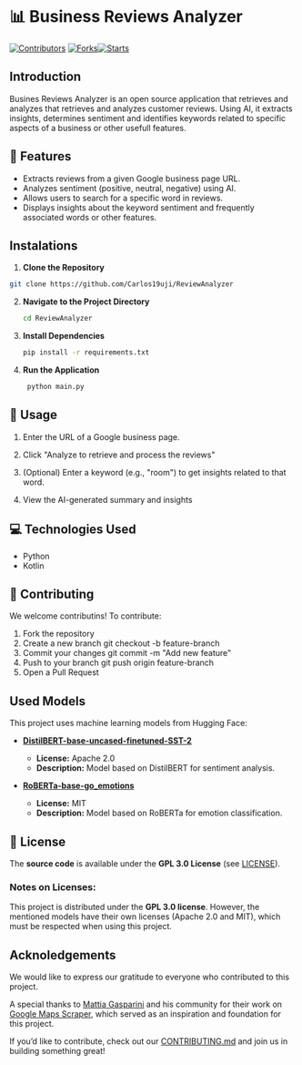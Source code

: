 
# 📊 Business Reviews Analyzer
[![Contributors][contributors-shield]][contributors-url] [![Forks][forks-shield]][forks-url][![Starts][stars-shield]][stars-url]

## Introduction

Busines Reviews Analyzer is an open source application that retrieves and analyzes that retrieves and analyzes customer reviews. Using AI, it extracts insights, determines sentiment and identifies keywords related to specific aspects of a business or other usefull features.

## 🚀 Features

- Extracts reviews from a given Google business page URL.
- Analyzes sentiment (positive, neutral, negative) using AI.
- Allows users to search for a specific word in reviews.
- Displays insights about the keyword sentiment and frequently associated words or other features.
  
## Instalations

1. **Clone the Repository**
   
  ```sh
  git clone https://github.com/Carlos19uji/ReviewAnalyzer
  ```

2. **Navigate to the Project Directory**

    ```sh 
    cd ReviewAnalyzer
    ```
3. **Install Dependencies**

    ```sh
    pip install -r requirements.txt
    ```
    
4. **Run the Application**

   ```sh
    python main.py
    ```
   
## 📖 Usage

1. Enter the URL of a Google business page.
   
2. Click "Analyze to retrieve and process the reviews"

3. (Optional) Enter a keyword  (e.g., "room") to get insights related to that word.

4. View the AI-generated summary and insights

## 💻 Technologies Used

- Python
- Kotlin
  
## 🤝 Contributing

We welcome contributins! To contribute:

1. Fork the repository
2. Create a new branch
   git checkout -b feature-branch
3. Commit your changes
   git commit -m "Add new feature"
4. Push to your branch
   git push origin feature-branch
5. Open a Pull Request

## Used Models

This project uses machine learning models from Hugging Face:

- **[DistilBERT-base-uncased-finetuned-SST-2](https://huggingface.co/distilbert-base-uncased-finetuned-sst-2-english)**  
  - **License:** Apache 2.0  
  - **Description:** Model based on DistilBERT for sentiment analysis.  

- **[RoBERTa-base-go_emotions](https://huggingface.co/SamLowe/roberta-base-go_emotions)**  
  - **License:** MIT  
  - **Description:** Model based on RoBERTa for emotion classification.

## 📜 License

The **source code** is available under the **GPL 3.0 License** (see [LICENSE](LICENSE.md)).

### Notes on Licenses:
This project is distributed under the **GPL 3.0 license**. However, the mentioned models have their own licenses (Apache 2.0 and MIT), which must be respected when using this project.

## Acknoledgements
We would like to express our gratitude to everyone who contributed to this project.

A special thanks to [Mattia Gasparini](https://github.com/gaspa93) and his community for their work on [Google Maps Scraper](https://github.com/gaspa93/googlemaps-scraper), which served as an inspiration and foundation for this project. 

If you’d like to contribute, check out our [CONTRIBUTING.md](CONTRIBUTING.md) and join us in building something great!




[contributors-shield]: https://img.shields.io/github/contributors/Carlos19uji/review-analyzer
[contributors-url]: https://github.com/Carlos19uji/review-analyzer/graphs/contributors
[forks-shield]: https://img.shields.io/github/forks/Carlos19uji/review-analyzer
[forks-url]: https://github.com/Carlos19uji/review-analyzer/forks
[stars-shield]: https://img.shields.io/github/stars/Carlos19uji/review-analyzer
[stars-url]: https://github.com/Carlos19uji/review-analyzer/stargazers


